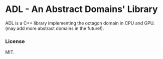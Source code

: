 # ADL - An Abstract Domains' Library

ADL is a C++ library implementing the octagon domain in CPU and GPU. (may add more abstract domains in the future!).


### License

MIT.
